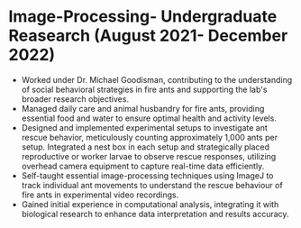 # Image-Processing- Undergraduate Reasearch (August 2021- December 2022)
- Worked under Dr. Michael Goodisman, contributing to the understanding of social behavioral strategies in fire ants and supporting the lab's broader research objectives.
- Managed daily care and animal husbandry for fire ants, providing essential food and water to ensure optimal health and activity levels.
- Designed and implemented experimental setups to investigate ant rescue behavior, meticulously counting approximately 1,000 ants per setup. Integrated a nest box in each setup and strategically placed reproductive or worker larvae to observe rescue responses, utilizing overhead camera equipment to capture real-time data efficiently.
- Self-taught essential image-processing techniques using ImageJ to track individual ant movements to understand the rescue behaviour of fire ants in experimental video recordings.
- Gained initial experience in computational analysis, integrating it with biological research to enhance data interpretation and results accuracy.
